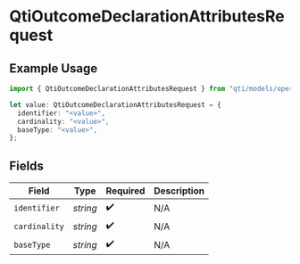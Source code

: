 # QtiOutcomeDeclarationAttributesRequest

## Example Usage

```typescript
import { QtiOutcomeDeclarationAttributesRequest } from "qti/models/operations";

let value: QtiOutcomeDeclarationAttributesRequest = {
  identifier: "<value>",
  cardinality: "<value>",
  baseType: "<value>",
};
```

## Fields

| Field              | Type               | Required           | Description        |
| ------------------ | ------------------ | ------------------ | ------------------ |
| `identifier`       | *string*           | :heavy_check_mark: | N/A                |
| `cardinality`      | *string*           | :heavy_check_mark: | N/A                |
| `baseType`         | *string*           | :heavy_check_mark: | N/A                |
